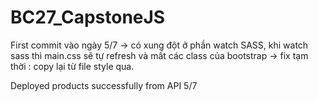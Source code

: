 # BC27_CapstoneJS
First commit vào ngày 5/7 -> có xung đột ở phần watch SASS, khi watch sass thì main.css sẽ tự refresh và mất các class của bootstrap -> fix tạm thời : copy lại từ file style qua.


Deployed products successfully from API 5/7 
